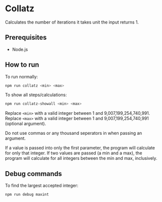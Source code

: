 # Collatz

Calculates the number of iterations it takes unit the input returns 1.

## Prerequisites

- Node.js

## How to run

To run normally:
```bash
npm run collatz <min> <max>
```

To show all steps/calculations:
```bash
npm run collatz-showall <min> <max>
```

Replace `<min>` with a valid integer between 1 and 9,007,199,254,740,991.
Replace `<max>` with a valid integer between 1 and 9,007,199,254,740,991 (optional argument).

Do not use commas or any thousand seperators in when passing an argument.

If a value is passed into only the first parameter, the program will calculate for only that integer.
If two values are passed (a min and a max), the program will calculate for all integers between the min and max, inclusively.

## Debug commands

To find the largest accepted integer:
```bash
npm run debug maxint
```